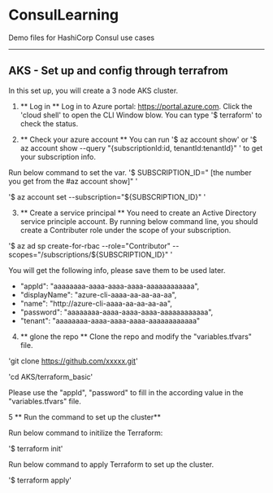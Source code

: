 # ConsulLearning
Demo files for HashiCorp Consul use cases

-----
## AKS - Set up and config through terrafrom
In this set up, you will create a 3 node AKS cluster. 

1. ** Log in ** 
Log in to Azure portal: https://portal.azure.com. Click the 'cloud shell' to open the CLI Window blow. 
You can type '$ terraform' to check the status. 

2. ** Check your azure account ** 
You can run '$ az account show' or '$ az account show --query "{subscriptionId:id, tenantId:tenantId}" ' to get your subscription info. 

Run below command to set the var. 
'$ SUBSCRIPTION_ID=" [the number you get from the #az account show]" '

'$ az account set --subscription="${SUBSCRIPTION_ID}" '

3. ** Create a service principal **
 You need to create an Active Directory service principle account. By running below command line, you should create a Contributer role under the scope of your subscription. 

 '$ az ad sp create-for-rbac --role="Contributor" --scopes="/subscriptions/${SUBSCRIPTION_ID}" '


You will get the following info, please save them to be used later. 
* "appId": "aaaaaaaa-aaaa-aaaa-aaaa-aaaaaaaaaaaa",
* "displayName": "azure-cli-aaaa-aa-aa-aa-aa",
* "name": "http://azure-cli-aaaa-aa-aa-aa-aa",
* "password": "aaaaaaaa-aaaa-aaaa-aaaa-aaaaaaaaaaaa",
* "tenant": "aaaaaaaa-aaaa-aaaa-aaaa-aaaaaaaaaaaa"

4. ** glone the repo **
Clone the repo and modify the "variables.tfvars" file.

'git clone https://github.com/xxxxx.git' 

'cd AKS/terraform_basic'

Please use the "appId", "password" to fill in the according value in the "variables.tfvars" file.

5 ** Run the command to set up the cluster** 

Run below command to initilize the Terraform: 

'$ terraform init'

Run below command to apply Terraform to set up the cluster. 

'$ terraform apply'
